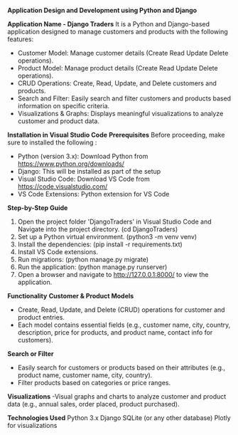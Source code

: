 **Application Design and Development using Python and Django**

**Application Name - Django Traders**
It is a Python and Django-based application designed to manage customers and products with the following features:
  - Customer Model: Manage customer details (Create Read Update Delete operations).
  - Product Model: Manage product details (Create Read Update Delete operations).
  - CRUD Operations: Create, Read, Update, and Delete customers and products.
  - Search and Filter: Easily search and filter customers and products based information on specific criteria.
  - Visualizations & Graphs: Displays meaningful visualizations to analyze customer and product data.

**Installation in Visual Studio Code**
**Prerequisites**
Before proceeding, make sure to installed the following : 
  - Python (version 3.x): Download Python from https://www.python.org/downloads/
  - Django: This will be installed as part of the setup 
  - Visual Studio Code: Download VS Code from https://code.visualstudio.com/
  - VS Code Extensions: Python extension for VS Code

**Step-by-Step Guide**
1. Open the project folder 'DjangoTraders' in Visual Studio Code and Navigate into the project directory. (cd DjangoTraders)
2. Set up a Python virtual environment. (python3 -m venv venv)
3. Install the dependencies: (pip install -r requirements.txt)
4. Install VS Code extensions.
5. Run migrations: (python manage.py migrate)
6. Run the application: (python manage.py runserver)
7. Open a browser and navigate to http://127.0.0.1:8000/ to view the application.

**Functionality**
**Customer & Product Models**
  - Create, Read, Update, and Delete (CRUD) operations for customer and product entries.
  - Each model contains essential fields (e.g., customer name, city, country, description, price for products, and product name, contact info for customers).

**Search or Filter**
  - Easily search for customers or products based on their attributes (e.g., product name, customer name, city, country).
  - Filter products based on categories or price ranges.

**Visualizations**
  -Visual graphs and charts to analyze customer and product data (e.g., annual sales, order placed, product purchased).

**Technologies Used**
Python 3.x
Django
SQLite (or any other database)
Plotly for visualizations
